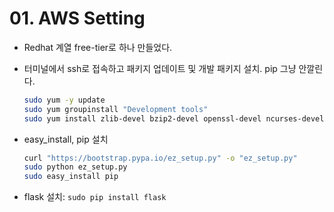# 01. AWS Setting

- Redhat 계열 free-tier로 하나 만들었다.
- 터미널에서 ssh로 접속하고 패키지 업데이트 및 개발 패키지 설치. pip 그냥 안깔린다.

    ```sh
    sudo yum -y update
    sudo yum groupinstall "Development tools"
    sudo yum install zlib-devel bzip2-devel openssl-devel ncurses-devel sqlite-devel readline-devel tk-devel gdbm-devel db4-devel libpcap-devel xz-devel
    ```

- easy_install, pip 설치

    ```sh
    curl "https://bootstrap.pypa.io/ez_setup.py" -o "ez_setup.py"
    sudo python ez_setup.py
    sudo easy_install pip
    ```

- flask 설치: `sudo pip install flask`

